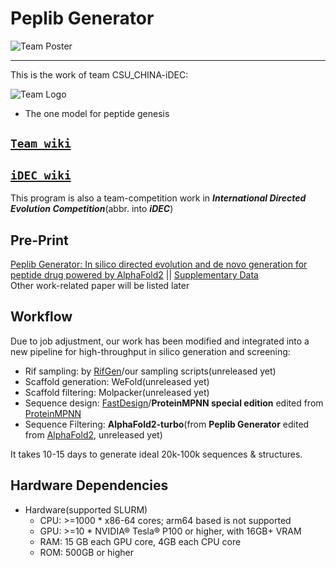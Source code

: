# Peplib Generator

![Team Poster](https://github.com/Peldom/Peplib_Generator/blob/main/README_Support/Poster_CSU_CHINA_v2.png)

--------------------------------------------------------------------------------
This is the work of team CSU_CHINA-iDEC:

![Team Logo](https://github.com/Peldom/Peplib_Generator/blob/main/README_Support/Teamlogo.png)

- The one model for peptide genesis
  
## [`Team wiki`](https://idec2021.github.io/CSU_CHINA/idec/home.html)

## [`iDEC wiki`](http://idec.io)

This program is also a team-competition work in ***International Directed Evolution Competition***(abbr. into ***iDEC***)

## Pre-Print

[Peplib Generator: In silico directed evolution and de novo generation for
peptide drug powered by AlphaFold2](https://arxiv.idec.io/article/000004/) || [Supplementary Data](https://arxiv.idec.io/pdf/a000004.01.pdf)  
Other work-related paper will be listed later

## Workflow

Due to job adjustment, our work has been modified and integrated into a new pipeline for high-throughput in silico generation and screening:

- Rif sampling: by [RifGen](https://github.com/LongxingCao/rifdock_v4.2)/our sampling scripts(unreleased yet)
- Scaffold generation: WeFold(unreleased yet)
- Scaffold filtering: Molpacker(unreleased yet)
- Sequence design: [FastDesign](https://www.rosettacommons.org/docs/latest/scripting_documentation/RosettaScripts/Movers/movers_pages/FastDesignMover)/**ProteinMPNN special edition** edited from [ProteinMPNN](https://github.com/dauparas/ProteinMPNN)
- Sequence Filtering: **AlphaFold2-turbo**(from **Peplib Generator** edited from [AlphaFold2](https://github.com/lucidrains/alphafold2), unreleased yet)

It takes 10-15 days to generate ideal 20k-100k sequences & structures.

## Hardware Dependencies

- Hardware(supported SLURM)
     * CPU: >=1000 * x86-64 cores; arm64 based is not supported
     * GPU: >=10 * NVIDIA® Tesla® P100 or higher, with 16GB+ VRAM
     * RAM: 15 GB each GPU core, 4GB each CPU core
     * ROM: 500GB or higher

